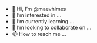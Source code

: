 - 👋 Hi, I’m @maevhimes
- 👀 I’m interested in ...
- 🌱 I’m currently learning ...
- 💞️ I’m looking to collaborate on ...
- 📫 How to reach me ...

<!---
maevhimes/maevhimes is a ✨ special ✨ repository because its `README.md` (this file) appears on your GitHub profile.
You can click the Preview link to take a look at your changes.
--->
